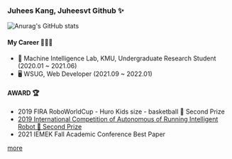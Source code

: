 ### Juhees Kang, Juheesvt Github ✨ 
  
  
    

![Anurag's GitHub stats](https://github-readme-stats.vercel.app/api?username=juheesvt&show_icons=true&theme=radical)

  
    

#### My Career 👩🏻‍💻 
- 🤖 Machine Intelligence Lab, KMU, Undergraduate Research Student (2020.01 ~ 2021.06)
- 🖥️ WSUG, Web Developer (2021.09 ~ 2022.01)

#### AWARD 🏆
- 2019 FIRA RoboWorldCup - Huro Kids size - basketball 🥈 Second Prize
- [2019 International Competition of Autonomous of Running Intelligent Robot 🥈 Second Prize](https://m.kookmin.ac.kr/comm/board/user/be8e117863cfd580d7ed5931a799207c/view.do?dataSeq=1069743)
- 2021 IEMEK Fall Academic Conference Best Paper


[more](https://www.notion.so/juheesvt/About-Me-0a01e51251f54ed283a9eae0c9906994) 
